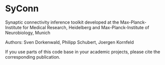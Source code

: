 # SyConn

Synaptic connectivity inference toolkit
developed at the Max-Planck-Institute for Medical Research, Heidelberg and
Max-Planck-Institute of Neurobiology, Munich

Authors: Sven Dorkenwald, Philipp Schubert, Joergen Kornfeld

If you use parts of this code base in your academic projects, please cite the corresponding publication.
